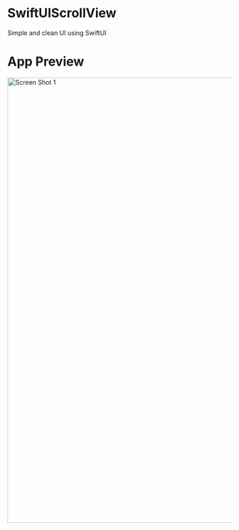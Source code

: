# SwiftUIScrollView
Simple and clean UI using SwiftUI 

# App Preview
<img align="left" alt="Screen Shot 1" width="1000px" src="https://user-images.githubusercontent.com/55524257/101366336-74ab3c00-386a-11eb-8837-39ec3c0212c3.png" />
